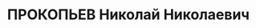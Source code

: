 ---
title: ПРОКОПЬЕВ Николай Николаевич
description: "Род. в 1906, Кировская обл., Белохолуницкий р-н, п. Белохолуницкого\
  \ завода, русский. Проживал: г. Свердловск. Верх-Исетский завод, мартеновский цех,\
  \ подручный сталевара. \n  Арестован 08.09.1937. Приговор: 21.01.1938 – 15 лет тюремного\
  \ заключения."
---